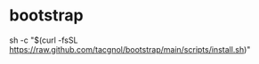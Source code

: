 # bootstrap

sh -c "$(curl -fsSL https://raw.github.com/tacgnol/bootstrap/main/scripts/install.sh)"
